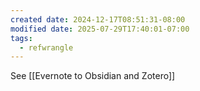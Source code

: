 ```yaml
---
created date: 2024-12-17T08:51:31-08:00
modified date: 2025-07-29T17:40:01-07:00
tags:
  - refwrangle
---
```

See [[Evernote to Obsidian and Zotero]]
